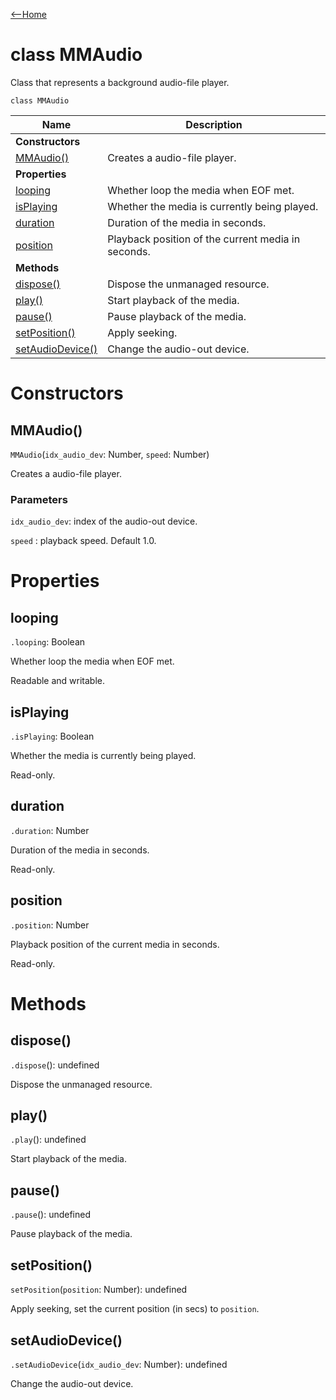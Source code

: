[<--Home](index.html)

# class MMAudio

Class that represents a background audio-file player. 

`class MMAudio`

| Name                                    | Description                                                    |
| ----------------------------------------| -------------------------------------------------------------- |
| **Constructors**                        |                                                                |
| [MMAudio()](#mmaudio)                   | Creates a audio-file player.                                   |
| **Properties**                          |                                                                |
| [looping](#looping)                     | Whether loop the media when EOF met.                           |
| [isPlaying](#isplaying)                 | Whether the media is currently being played.                   |
| [duration](#duration)                   | Duration of the media in seconds.                              |
| [position](#position)                   | Playback position of the current media in seconds.             |
| **Methods**                             |                                                                |
| [dispose()](#dispose)                   | Dispose the unmanaged resource.                                |
| [play()](#play)                         | Start playback of the media.                                   |
| [pause()](#pause)                       | Pause playback of the media.                                   |
| [setPosition()](#setposition)           | Apply seeking.                                                 |
| [setAudioDevice()](#setaudiodevice)     | Change the audio-out device.                                   |

# Constructors

## MMAudio()

`MMAudio`(`idx_audio_dev`: Number, `speed`: Number)

Creates a audio-file player.

### Parameters

`idx_audio_dev`: index of the audio-out device.

`speed` : playback speed. Default 1.0.


# Properties

## looping

`.looping`: Boolean

Whether loop the media when EOF met.

Readable and writable.

## isPlaying

`.isPlaying`: Boolean

Whether the media is currently being played.

Read-only.

## duration

`.duration`: Number

Duration of the media in seconds.

Read-only.

## position

`.position`: Number

Playback position of the current media in seconds.

Read-only.


# Methods

## dispose()

`.dispose`(): undefined

Dispose the unmanaged resource.

## play()

`.play`(): undefined

Start playback of the media.

## pause()

`.pause`(): undefined

Pause playback of the media.

## setPosition()

`setPosition`(`position`: Number): undefined

Apply seeking, set the current position (in secs) to `position`.

## setAudioDevice()

`.setAudioDevice`(`idx_audio_dev`: Number): undefined

Change the audio-out device.



